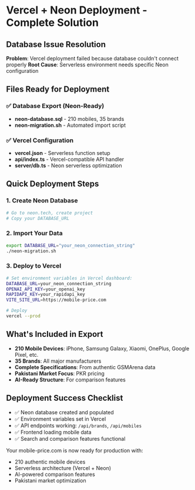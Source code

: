 # Vercel + Neon Deployment - Complete Solution

## Database Issue Resolution

**Problem**: Vercel deployment failed because database couldn't connect properly
**Root Cause**: Serverless environment needs specific Neon configuration

## Files Ready for Deployment

### ✅ Database Export (Neon-Ready)
- **neon-database.sql** - 210 mobiles, 35 brands
- **neon-migration.sh** - Automated import script

### ✅ Vercel Configuration  
- **vercel.json** - Serverless function setup
- **api/index.ts** - Vercel-compatible API handler
- **server/db.ts** - Neon serverless optimization

## Quick Deployment Steps

### 1. Create Neon Database
```bash
# Go to neon.tech, create project
# Copy your DATABASE_URL
```

### 2. Import Your Data
```bash
export DATABASE_URL="your_neon_connection_string"
./neon-migration.sh
```

### 3. Deploy to Vercel
```bash
# Set environment variables in Vercel dashboard:
DATABASE_URL=your_neon_connection_string
OPENAI_API_KEY=your_openai_key  
RAPIDAPI_KEY=your_rapidapi_key
VITE_SITE_URL=https://mobile-price.com

# Deploy
vercel --prod
```

## What's Included in Export

- **210 Mobile Devices**: iPhone, Samsung Galaxy, Xiaomi, OnePlus, Google Pixel, etc.
- **35 Brands**: All major manufacturers  
- **Complete Specifications**: From authentic GSMArena data
- **Pakistani Market Focus**: PKR pricing
- **AI-Ready Structure**: For comparison features

## Deployment Success Checklist

- ✅ Neon database created and populated
- ✅ Environment variables set in Vercel
- ✅ API endpoints working: `/api/brands`, `/api/mobiles`
- ✅ Frontend loading mobile data
- ✅ Search and comparison features functional

Your mobile-price.com is now ready for production with:
- 210 authentic mobile devices
- Serverless architecture (Vercel + Neon)
- AI-powered comparison features
- Pakistani market optimization